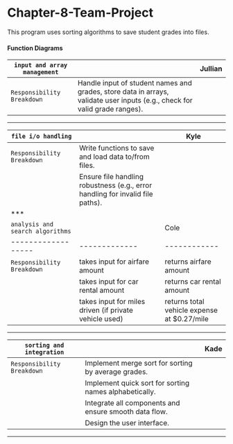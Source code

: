 # Chapter-8-Team-Project
This program uses sorting algorithms to save student grades into files.

#### Function Diagrams

| `input and array management`    |               |  Jullian       |
| ------------------ | ------------- | ------------ |
| `Responsibility Breakdown`         | Handle input of student names and grades, store data in arrays, validate user inputs (e.g., check for valid grade ranges). |
***
| `file i/o handling`   |               |  Kyle      |
| ------------------ | ------------- | ------------ |
| `Responsibility Breakdown`   | Write functions to save and load data to/from files. |
|     |  Ensure file handling robustness (e.g., error handling for invalid file paths).  
***| 
| `analysis and search algorithms`     |               |  Cole    |
| ------------------ | ------------- | ------------ |
| `Responsibility Breakdown` | takes input for airfare amount  | returns airfare amount |
|  | takes input for car rental amount | returns car rental amount |
|         | takes input for miles driven (if private vehicle used) | returns total vehicle expense at $0.27/mile |
***
| `sorting and integration`         |               |  Kade       |
| ------------------ | ------------- | ------------ |
| `Responsibility Breakdown`    | Implement merge sort for sorting by average grades.  |
|       | Implement quick sort for sorting names alphabetically. |
|       | Integrate all components and ensure smooth data flow. |
|       |  Design the user interface. |
***
